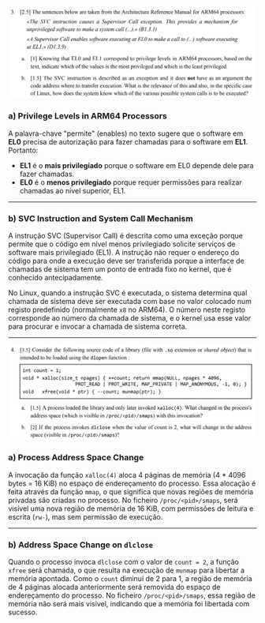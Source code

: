 
![Exercise 3](https://github.com/Antgentil/TVS_estudo/raw/main/testes_imgs/TVS-2324-1_TP1_TI_en-3.png)


### a) Privilege Levels in ARM64 Processors

A palavra-chave "permite" (enables) no texto sugere que o software em **EL0** precisa de autorização para fazer chamadas para o software em **EL1**. Portanto:

- **EL1** é o **mais privilegiado** porque o software em EL0 depende dele para fazer chamadas.
- **EL0** é o **menos privilegiado** porque requer permissões para realizar chamadas ao nível superior, EL1.

---

### b) SVC Instruction and System Call Mechanism

A instrução SVC (Supervisor Call) é descrita como uma exceção porque permite que o código em nível menos privilegiado solicite serviços de software mais privilegiado (EL1). A instrução não requer o endereço do código para onde a execução deve ser transferida porque a interface de chamadas de sistema tem um ponto de entrada fixo no kernel, que é conhecido antecipadamente.

No Linux, quando a instrução SVC é executada, o sistema determina qual chamada de sistema deve ser executada com base no valor colocado num registo predefinido (normalmente `x8` no ARM64). O número neste registo corresponde ao número da chamada de sistema, e o kernel usa esse valor para procurar e invocar a chamada de sistema correta.

-----

![Exercise 4](https://github.com/Antgentil/TVS_estudo/raw/main/testes_imgs/TVS-2324-1_TP1_TI_en-4.png)


### a) Process Address Space Change

A invocação da função `xalloc(4)` aloca 4 páginas de memória (4 * 4096 bytes = 16 KiB) no espaço de endereçamento do processo. Essa alocação é feita através da função `mmap`, o que significa que novas regiões de memória privadas são criadas no processo. No ficheiro `/proc/<pid>/smaps`, será visível uma nova região de memória de 16 KiB, com permissões de leitura e escrita (`rw-`), mas sem permissão de execução.

---

### b) Address Space Change on `dlclose`

Quando o processo invoca `dlclose` com o valor de `count = 2`, a função `xfree` será chamada, o que resulta na execução de `munmap` para libertar a memória apontada. Como o `count` diminui de 2 para 1, a região de memória de 4 páginas alocada anteriormente será removida do espaço de endereçamento do processo. No ficheiro `/proc/<pid>/smaps`, essa região de memória não será mais visível, indicando que a memória foi libertada com sucesso.
